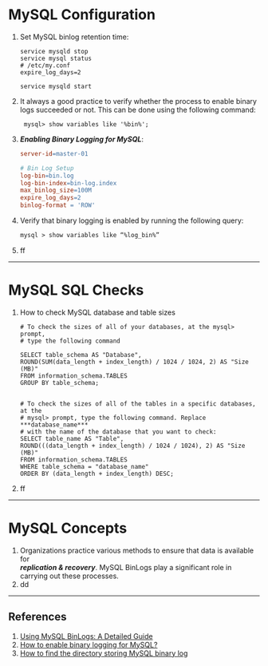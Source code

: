 # MySQL Configuration

1. Set MySQL binlog retention time:
    ```shell
    service mysqld stop
    service mysql status
    # /etc/my.conf
    expire_log_days=2
   
    service mysqld start
    ```
2. It always a good practice to verify whether the process to enable binary logs
   succeeded or not. This can be done using the following command:
   ```mysql
    mysql> show variables like '%bin%';
   ```
3. ***Enabling Binary Logging for MySQL***:
   ```makefile
   server-id=master-01
   
   # Bin Log Setup
   log-bin=bin.log
   log-bin-index=bin-log.index
   max_binlog_size=100M
   expire_log_days=2
   binlog-format = 'ROW'
   ```
4. Verify that binary logging is enabled by running the following query:
   ```makefile
   mysql > show variables like “%log_bin%”
   ```
5. ff
---
# MySQL SQL Checks
1. How to check MySQL database and table sizes
   ```mysql
   # To check the sizes of all of your databases, at the mysql> prompt, 
   # type the following command
   
   SELECT table_schema AS "Database", 
   ROUND(SUM(data_length + index_length) / 1024 / 1024, 2) AS "Size (MB)"
   FROM information_schema.TABLES
   GROUP BY table_schema;
   
   
   # To check the sizes of all of the tables in a specific databases, at the
   # mysql> prompt, type the following command. Replace ***database_name***
   # with the name of the database that you want to check:
   SELECT table_name AS "Table",
   ROUND(((data_length + index_length) / 1024 / 1024), 2) AS "Size (MB)"
   FROM information_schema.TABLES
   WHERE table_schema = "database_name"
   ORDER BY (data_length + index_length) DESC;
   ```
2. ff

---
# MySQL Concepts
1. Organizations practice various methods to ensure that data is available for  
   ***replication & recovery***. MySQL BinLogs play a significant role in carrying
   out these processes.
2. dd

---
## References
1. [Using MySQL BinLogs: A Detailed Guide](https://hevodata.com/learn/using-mysql-binlog/)
2. [How to enable binary logging for MySQL?](https://jinyuwang.weebly.com/for-mysql/how-to-enable-binary-logging-for-mysql)
3. [How to find the directory storing MySQL binary log](https://jinyuwang.weebly.com/for-mysql/how-to-find-the-directory-storing-mysql-binary-log)